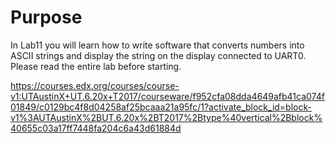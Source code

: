 # Purpose
In Lab11 you will learn how to write software that converts numbers into ASCII strings and display the string on the display connected to UART0. Please read the entire lab before starting.

https://courses.edx.org/courses/course-v1:UTAustinX+UT.6.20x+T2017/courseware/f952cfa08dda4649afb41ca074f01849/c0129bc4f8d04258af25bcaaa21a95fc/1?activate_block_id=block-v1%3AUTAustinX%2BUT.6.20x%2BT2017%2Btype%40vertical%2Bblock%40655c03a17ff7448fa204c6a43d61884d
